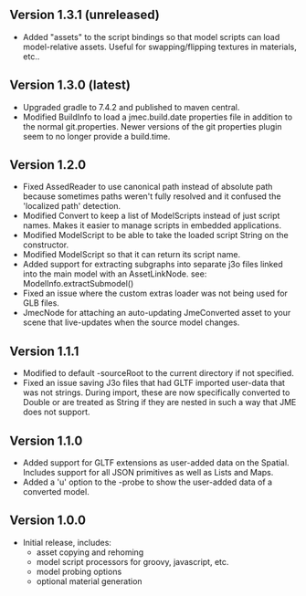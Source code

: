 Version 1.3.1 (unreleased)
--------------
* Added "assets" to the script bindings so that model scripts can load
    model-relative assets. Useful for swapping/flipping textures in 
    materials, etc.. 


Version 1.3.0 (latest)
--------------
* Upgraded gradle to 7.4.2 and published to maven central.
* Modified BuildInfo to load a jmec.build.date properties file in addition
    to the normal git.properties.  Newer versions of the git properties plugin
    seem to no longer provide a build.time.


Version 1.2.0
--------------
* Fixed AssedReader to use canonical path instead of absolute path
    because sometimes paths weren't fully resolved and it confused
    the 'localized path' detection.
* Modified Convert to keep a list of ModelScripts instead of just
    script names.  Makes it easier to manage scripts in embedded
    applications.
* Modified ModelScript to be able to take the loaded script String
    on the constructor.
* Modified ModelScript so that it can return its script name.
* Added support for extracting subgraphs into separate j3o files
    linked into the main model with an AssetLinkNode.
    see: ModelInfo.extractSubmodel()
* Fixed an issue where the custom extras loader was not being used
    for GLB files.
* JmecNode for attaching an auto-updating JmeConverted asset to your
    scene that live-updates when the source model changes.


Version 1.1.1
--------------
* Modified to default -sourceRoot to the current directory if not
    specified.
* Fixed an issue saving J3o files that had GLTF imported user-data
    that was not strings.  During import, these are now specifically
    converted to Double or are treated as String if they are nested
    in such a way that JME does not support.


Version 1.1.0
--------------
* Added support for GLTF extensions as user-added data on the
    Spatial.  Includes support for all JSON primitives as well
    as Lists and Maps.
* Added a 'u' option to the -probe to show the user-added data
    of a converted model.


Version 1.0.0
--------------
* Initial release, includes:
    * asset copying and rehoming
    * model script processors for groovy, javascript, etc.
    * model probing options
    * optional material generation


